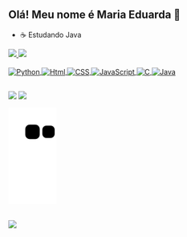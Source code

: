 ## Olá! Meu nome é Maria Eduarda 👋

- ☕ Estudando Java

<div>
  <a href="https://github.com/Maria-Faria">
    
  <img height = "140em" src="https://github-readme-stats.vercel.app/api?username=Maria-Faria&show_icons=true&theme=tokyonight&include_all_commits=true&count_private=true">
  
  <img height = "140em" src="https://github-readme-stats.vercel.app/api/top-langs/?username=Maria-Faria&layout=compact&langs_count=16&theme=tokyonight">

</div>
  
<div style = "display: inline_block"><br>
  <img align = "center" alt = "Python" height = "45" width = "40" src = "https://cdn.jsdelivr.net/gh/devicons/devicon/icons/python/python-original.svg">
  <img align = "center" alt = "Html" height = "45" width = "40" src = "https://cdn.jsdelivr.net/gh/devicons/devicon/icons/html5/html5-original.svg">
  <img align = "center" alt = "CSS" height = "45" width = "40" src = "https://cdn.jsdelivr.net/gh/devicons/devicon/icons/css3/css3-original.svg">
  <img align = "center" alt = "JavaScript" height = "45" width = "40"src="https://cdn.jsdelivr.net/gh/devicons/devicon/icons/javascript/javascript-original.svg">
  <img align = "center" alt = "C" height = "45" width = "40" src = "https://cdn.jsdelivr.net/gh/devicons/devicon/icons/c/c-original.svg">
  <img align = "center" alt = "Java" height = "45" width = "40" src = "https://cdn.jsdelivr.net/gh/devicons/devicon/icons/java/java-original.svg">
</div>

 ##
<div>
  <a href = "mailto:mariaeduardadefaria15@gmail.com"> <img src = "https://img.shields.io/badge/Gmail-D14836?style=for-the-badge&logo=gmail&logoColor=white" target = "_blank"></a> 
  <a target = "_blank" href = "https://www.linkedin.com/in/maria-eduarda-de-faria-824912259/"> <img src = "https://img.shields.io/badge/LinkedIn-0077B5?style=for-the-badge&logo=linkedin&logoColor=white"></a>
</div>
  
![Snake animation](https://github.com/Maria-Faria/Maria-Faria/blob/output/github-contribution-grid-snake.svg)

 ##
![](https://quotes-github-readme.vercel.app/api?type=horizontal&theme=tokyonight)
 
<!-- Proudly created with GPRM ( https://gprm.itsvg.in ) -->
